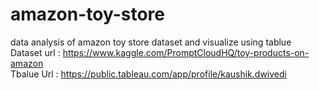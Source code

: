 # amazon-toy-store
data analysis of  amazon toy store dataset and visualize using tablue<br>
Dataset url : https://www.kaggle.com/PromptCloudHQ/toy-products-on-amazon<br>
Tbalue Url : https://public.tableau.com/app/profile/kaushik.dwivedi
